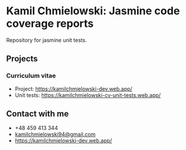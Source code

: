 # Kamil Chmielowski: Jasmine code coverage reports

Repository for jasmine unit tests.

## Projects

### Curriculum vitae 

* Project: https://kamilchmielowski-dev.web.app/
* Unit tests: https://kamilchmielowski-cv-unit-tests.web.app/

## Contact with me

* +48 459 413 344
* kamilchmielowski94@gmail.com
* https://kamilchmielowski-dev.web.app/
